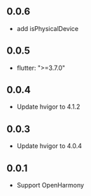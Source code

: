 ## 0.0.6

* add isPhysicalDevice

## 0.0.5

* flutter: ">=3.7.0"

## 0.0.4

* Update hvigor to 4.1.2

## 0.0.3

* Update hvigor to 4.0.4

## 0.0.1

* Support OpenHarmony
